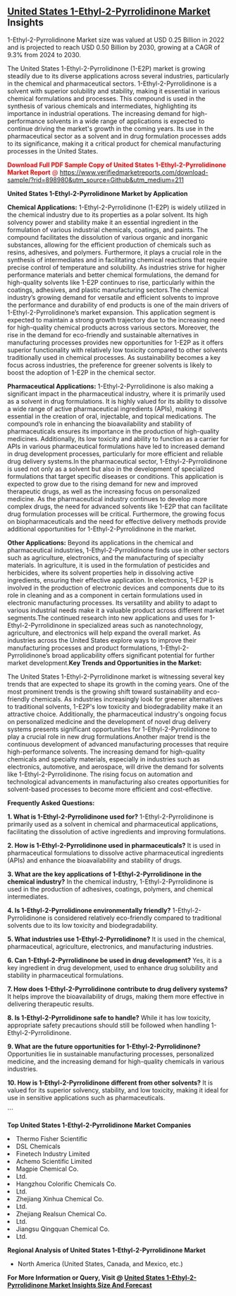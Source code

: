 <h2><a href="https://www.verifiedmarketreports.com/download-sample/?rid=898980&amp;utm_source=Github&amp;utm_medium=211" target="_blank">United States 1-Ethyl-2-Pyrrolidinone Market</a> Insights</h2><p>1-Ethyl-2-Pyrrolidinone Market size was valued at USD 0.25 Billion in 2022 and is projected to reach USD 0.50 Billion by 2030, growing at a CAGR of 9.3% from 2024 to 2030.</p><p><p>The United States 1-Ethyl-2-Pyrrolidinone (1-E2P) market is growing steadily due to its diverse applications across several industries, particularly in the chemical and pharmaceutical sectors. 1-Ethyl-2-Pyrrolidinone is a solvent with superior solubility and stability, making it essential in various chemical formulations and processes. This compound is used in the synthesis of various chemicals and intermediates, highlighting its importance in industrial operations. The increasing demand for high-performance solvents in a wide range of applications is expected to continue driving the market's growth in the coming years. Its use in the pharmaceutical sector as a solvent and in drug formulation processes adds to its significance, making it a critical product for chemical manufacturing processes in the United States. <p><span class=""><span style="color: #ff0000;"><strong>Download Full PDF Sample Copy of United States 1-Ethyl-2-Pyrrolidinone Market Report</strong> @ </span><a href="https://www.verifiedmarketreports.com/download-sample/?rid=898980&amp;utm_source=Github&amp;utm_medium=211" target="_blank">https://www.verifiedmarketreports.com/download-sample/?rid=898980&amp;utm_source=Github&amp;utm_medium=211</a></span></p><strong>United States 1-Ethyl-2-Pyrrolidinone Market by Application</strong><p><strong>Chemical Applications:</strong> 1-Ethyl-2-Pyrrolidinone (1-E2P) is widely utilized in the chemical industry due to its properties as a polar solvent. Its high solvency power and stability make it an essential ingredient in the formulation of various industrial chemicals, coatings, and paints. The compound facilitates the dissolution of various organic and inorganic substances, allowing for the efficient production of chemicals such as resins, adhesives, and polymers. Furthermore, it plays a crucial role in the synthesis of intermediates and in facilitating chemical reactions that require precise control of temperature and solubility. As industries strive for higher performance materials and better chemical formulations, the demand for high-quality solvents like 1-E2P continues to rise, particularly within the coatings, adhesives, and plastic manufacturing sectors.The chemical industry’s growing demand for versatile and efficient solvents to improve the performance and durability of end products is one of the main drivers of 1-Ethyl-2-Pyrrolidinone’s market expansion. This application segment is expected to maintain a strong growth trajectory due to the increasing need for high-quality chemical products across various sectors. Moreover, the rise in the demand for eco-friendly and sustainable alternatives in manufacturing processes provides new opportunities for 1-E2P as it offers superior functionality with relatively low toxicity compared to other solvents traditionally used in chemical processes. As sustainability becomes a key focus across industries, the preference for greener solvents is likely to boost the adoption of 1-E2P in the chemical sector.<p><strong>Pharmaceutical Applications:</strong> 1-Ethyl-2-Pyrrolidinone is also making a significant impact in the pharmaceutical industry, where it is primarily used as a solvent in drug formulations. It is highly valued for its ability to dissolve a wide range of active pharmaceutical ingredients (APIs), making it essential in the creation of oral, injectable, and topical medications. The compound’s role in enhancing the bioavailability and stability of pharmaceuticals ensures its importance in the production of high-quality medicines. Additionally, its low toxicity and ability to function as a carrier for APIs in various pharmaceutical formulations have led to increased demand in drug development processes, particularly for more efficient and reliable drug delivery systems.In the pharmaceutical sector, 1-Ethyl-2-Pyrrolidinone is used not only as a solvent but also in the development of specialized formulations that target specific diseases or conditions. This application is expected to grow due to the rising demand for new and improved therapeutic drugs, as well as the increasing focus on personalized medicine. As the pharmaceutical industry continues to develop more complex drugs, the need for advanced solvents like 1-E2P that can facilitate drug formulation processes will be critical. Furthermore, the growing focus on biopharmaceuticals and the need for effective delivery methods provide additional opportunities for 1-Ethyl-2-Pyrrolidinone in the market.<p><strong>Other Applications:</strong> Beyond its applications in the chemical and pharmaceutical industries, 1-Ethyl-2-Pyrrolidinone finds use in other sectors such as agriculture, electronics, and the manufacturing of specialty materials. In agriculture, it is used in the formulation of pesticides and herbicides, where its solvent properties help in dissolving active ingredients, ensuring their effective application. In electronics, 1-E2P is involved in the production of electronic devices and components due to its role in cleaning and as a component in certain formulations used in electronic manufacturing processes. Its versatility and ability to adapt to various industrial needs make it a valuable product across different market segments.The continued research into new applications and uses for 1-Ethyl-2-Pyrrolidinone in specialized areas such as nanotechnology, agriculture, and electronics will help expand the overall market. As industries across the United States explore ways to improve their manufacturing processes and product formulations, 1-Ethyl-2-Pyrrolidinone’s broad applicability offers significant potential for further market development.<strong>Key Trends and Opportunities in the Market:</strong><p>The United States 1-Ethyl-2-Pyrrolidinone market is witnessing several key trends that are expected to shape its growth in the coming years. One of the most prominent trends is the growing shift toward sustainability and eco-friendly chemicals. As industries increasingly look for greener alternatives to traditional solvents, 1-E2P's low toxicity and biodegradability make it an attractive choice. Additionally, the pharmaceutical industry's ongoing focus on personalized medicine and the development of novel drug delivery systems presents significant opportunities for 1-Ethyl-2-Pyrrolidinone to play a crucial role in new drug formulations.Another major trend is the continuous development of advanced manufacturing processes that require high-performance solvents. The increasing demand for high-quality chemicals and specialty materials, especially in industries such as electronics, automotive, and aerospace, will drive the demand for solvents like 1-Ethyl-2-Pyrrolidinone. The rising focus on automation and technological advancements in manufacturing also creates opportunities for solvent-based processes to become more efficient and cost-effective.<p><strong>Frequently Asked Questions:</strong></p><p><strong>1. What is 1-Ethyl-2-Pyrrolidinone used for?</strong> 1-Ethyl-2-Pyrrolidinone is primarily used as a solvent in chemical and pharmaceutical applications, facilitating the dissolution of active ingredients and improving formulations.</p><p><strong>2. How is 1-Ethyl-2-Pyrrolidinone used in pharmaceuticals?</strong> It is used in pharmaceutical formulations to dissolve active pharmaceutical ingredients (APIs) and enhance the bioavailability and stability of drugs.</p><p><strong>3. What are the key applications of 1-Ethyl-2-Pyrrolidinone in the chemical industry?</strong> In the chemical industry, 1-Ethyl-2-Pyrrolidinone is used in the production of adhesives, coatings, polymers, and chemical intermediates.</p><p><strong>4. Is 1-Ethyl-2-Pyrrolidinone environmentally friendly?</strong> 1-Ethyl-2-Pyrrolidinone is considered relatively eco-friendly compared to traditional solvents due to its low toxicity and biodegradability.</p><p><strong>5. What industries use 1-Ethyl-2-Pyrrolidinone?</strong> It is used in the chemical, pharmaceutical, agriculture, electronics, and manufacturing industries.</p><p><strong>6. Can 1-Ethyl-2-Pyrrolidinone be used in drug development?</strong> Yes, it is a key ingredient in drug development, used to enhance drug solubility and stability in pharmaceutical formulations.</p><p><strong>7. How does 1-Ethyl-2-Pyrrolidinone contribute to drug delivery systems?</strong> It helps improve the bioavailability of drugs, making them more effective in delivering therapeutic results.</p><p><strong>8. Is 1-Ethyl-2-Pyrrolidinone safe to handle?</strong> While it has low toxicity, appropriate safety precautions should still be followed when handling 1-Ethyl-2-Pyrrolidinone.</p><p><strong>9. What are the future opportunities for 1-Ethyl-2-Pyrrolidinone?</strong> Opportunities lie in sustainable manufacturing processes, personalized medicine, and the increasing demand for high-quality chemicals in various industries.</p><p><strong>10. How is 1-Ethyl-2-Pyrrolidinone different from other solvents?</strong> It is valued for its superior solvency, stability, and low toxicity, making it ideal for use in sensitive applications such as pharmaceuticals.</p>```</p><p><strong>Top United States 1-Ethyl-2-Pyrrolidinone Market Companies</strong></p><div data-test-id=""><p><li>Thermo Fisher Scientific</li><li> DSL Chemicals</li><li> Finetech Industry Limited</li><li> Achemo Scientific Limited</li><li> Magpie Chemical Co.</li><li> Ltd.</li><li> Hangzhou Colorific Chemicals Co.</li><li> Ltd.</li><li> Zhejiang Xinhua Chemical Co.</li><li>Ltd.</li><li> Zhejiang Realsun Chemical Co.</li><li> Ltd.</li><li> Jiangsu Qingquan Chemical Co.</li><li> Ltd.</li></p><div><strong>Regional Analysis of&nbsp;United States 1-Ethyl-2-Pyrrolidinone Market</strong></div><ul><li dir="ltr"><p dir="ltr">North America&nbsp;(United States, Canada, and Mexico, etc.)</p></li></ul><p><strong>For More Information or Query, Visit @&nbsp;</strong><strong><a href="https://www.verifiedmarketreports.com/product/1-ethyl-2-pyrrolidinone-market/?utm_source=Github&amp;utm_medium=211" target="_blank">United States 1-Ethyl-2-Pyrrolidinone Market Insights Size And Forecast</a></strong></p></div>
